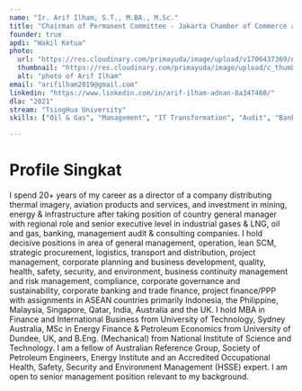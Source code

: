 ```yaml
---
name: "Ir. Arif Ilham, S.T., M.BA., M.Sc."
title: "Chairman of Permanent Committee - Jakarta Chamber of Commerce and Industry"
founder: true
apdi: "Wakil Ketua"
photo: 
  url: "https://res.cloudinary.com/primayuda/image/upload/v1706437369/APDI/Arif_la5rw5.png"
  thumbnail: "https://res.cloudinary.com/primayuda/image/upload/c_thumb,w_200,g_face/v1706437369/APDI/Arif_la5rw5.png"
  alt: "photo of Arif Ilham"
email: "arifilham2019@gmail.com"
linkedin: "https://www.linkedin.com/in/arif-ilham-adnan-8a347460/"
dla: "2021"
stream: "TsingHua University"
skills: ["Oil & Gas", "Management", "IT Transformation", "Audit", "Banking"]

---
```

# Profile Singkat

I spend 20+ years of my career as a director of a company distributing thermal imagery, aviation products and services, and investment in mining, energy & infrastructure after taking position of country general manager with regional role and senior executive level in industrial gases & LNG, oil and gas, banking, management audit & consulting companies. I hold decisive positions in area of general management, operation, lean SCM, strategic procurement, logistics, transport and distribution, project management, corporate planning and business development, quality, health, safety, security, and environment, business continuity management and risk management, compliance, corporate governance and sustainability, corporate banking and trade finance, project finance/PPP with assignments in ASEAN countries primarily Indonesia, the Philippine, Malaysia, Singapore, Qatar, India, Australia and the UK. I hold MBA in Finance and International Business from University of Technology, Sydney Australia, MSc in Energy Finance & Petroleum Economics from University of Dundee, UK, and B.Eng. (Mechanical) from National Institute of Science and Technology. I am a fellow of Australian Reference Group, Society of Petroleum Engineers, Energy Institute and an Accredited Occupational Health, Safety, Security and Environment Management (HSSE) expert. I am open to senior management position relevant to my background.

